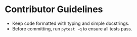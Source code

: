 # Contributor Guidelines

- Keep code formatted with typing and simple docstrings.
- Before committing, run `pytest -q` to ensure all tests pass.
